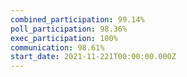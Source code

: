 ```yaml
---
combined_participation: 99.14%
poll_participation: 98.36%
exec_participation: 100%
communication: 98.61%
start_date: 2021-11-221T00:00:00.000Z
---
```

